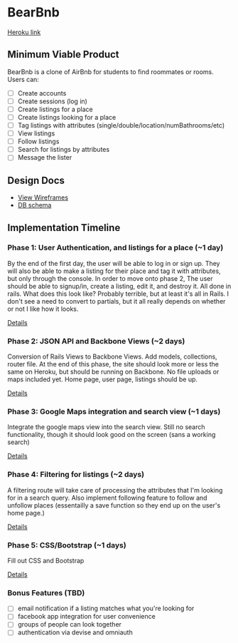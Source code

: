 # BearBnb

[Heroku link][heroku]

[heroku]: http://bearbnb.herokuapp.com

## Minimum Viable Product
BearBnb is a clone of AirBnb for students to find roommates or rooms. Users can:

- [ ] Create accounts
- [ ] Create sessions (log in)
- [ ] Create listings for a place
- [ ] Create listings looking for a place
- [ ] Tag listings with attributes (single/double/location/numBathrooms/etc)
- [ ] View listings
- [ ] Follow listings
- [ ] Search for listings by attributes
- [ ] Message the lister

## Design Docs
* [View Wireframes][views]
* [DB schema][schema]

[views]: ./docs/wireframes
[schema]: ./docs/schema.md

## Implementation Timeline

### Phase 1: User Authentication, and listings for a place (~1 day)
By the end of the first day, the user will be able to log in or sign up. They will
also be able to make a listing for their place and tag it with attributes, but only through
the console. In order to move onto phase 2, The user should be able to signup/in, create
a listing, edit it, and destroy it. All done in rails. What does this look like? Probably 
terrible, but at least it's all in Rails. I don't see a need to convert to partials, but it
all really depends on whether or not I like how it looks.


[Details][phase-one]

### Phase 2: JSON API and Backbone Views (~2 days)
Conversion of Rails Views to Backbone Views. Add models, collections, router file.
At the end of this phase, the site should look more or less the same on Heroku, but 
should be running on Backbone. No file uploads or maps included yet. Home page, user page,
listings should be up.

[Details][phase-two]

### Phase 3: Google Maps integration and search view (~1 days)
Integrate the google maps view into the search view. Still no search functionality, though it should look good on the screen (sans a working search)

[Details][phase-three]

### Phase 4: Filtering for listings (~2 days)
A filtering route will take care of processing the attributes that I'm looking for in a search
query. Also implement following feature to follow and unfollow places (essentailly a save function so they end up on the user's home page.)

[Details][phase-four]

### Phase 5: CSS/Bootstrap (~1 days)
Fill out CSS and Bootstrap

[Details][phase-five]


### Bonus Features (TBD)
- [ ] email notification if a listing matches what you're looking for
- [ ] facebook app integration for user convenience
- [ ] groups of people can look together
- [ ] authentication via devise and omniauth

[phase-one]: ./docs/phases/phase1.md
[phase-two]: ./docs/phases/phase2.md
[phase-three]: ./docs/phases/phase3.md
[phase-four]: ./docs/phases/phase4.md
[phase-five]: ./docs/phases/phase5.md

